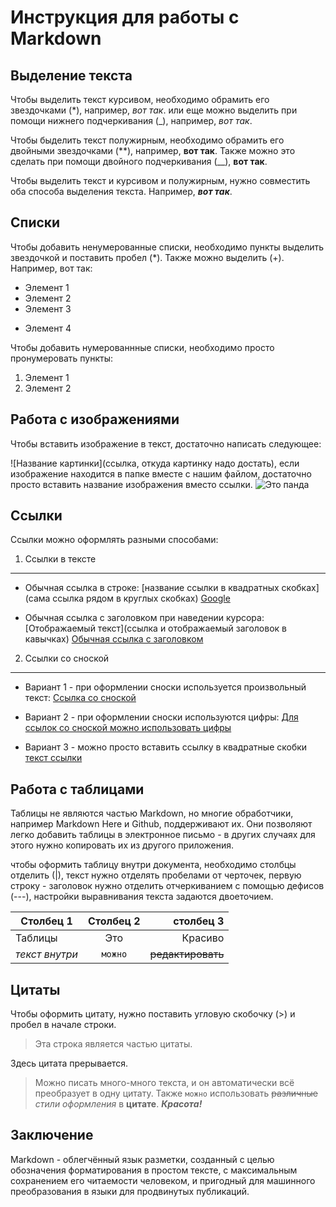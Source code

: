 # Инструкция для работы с  Markdown

## Выделение текста

Чтобы выделить текст курсивом, необходимо обрамить его звездочками (*), например, *вот так*. или еще можно выделить при помощи нижнего подчеркивания (_), например, _вот так_. 

Чтобы быделить текст полужирным, необходимо обрамить его двойными звездочками (**), например, **вот так**. Также можно это сделать при помощи двойного подчеркивания (__), __вот так__.

Чтобы выделить текст и курсивом и полужирным, нужно совместить оба способа выделения текста. Например, *__вот так__*.

## Списки

Чтобы добавить ненумерованные списки, необходимо пункты выделить звездочкой и поставить пробел (*). Также можно выделить (+). Например, вот так:
* Элемент 1
* Элемент 2
* Элемент 3
+ Элемент 4

Чтобы добавить нумерованнные списки, необходимо просто пронумеровать пункты:
1. Элемент 1
2. Элемент 2

## Работа с изображениями

Чтобы вставить изображение в текст, достаточно написать следующее:

![Название картинки](ссылка, откуда картинку надо достать), если изображение находится в папке вместе с нашим файлом, достаточно просто вставить название изображения вместо ссылки.
![Это панда](%D0%BF%D0%B0%D0%BD%D0%B4%D0%B0.jpg)

## Ссылки

Ссылки можно оформлять разными способами:

1. Ссылки в тексте
___
* Обычная ссылка в строке: [название ссылки в квадратных скобках](сама ссылка рядом в круглых скобках)
[Google](https://www.google.com)

* Обычная ссылка с заголовком при наведении курсора: [Отображаемый текст](ссылка и отображаемый заголовок в кавычках) 
[Обычная ссылка с заголовком](https://www.google.com "Сайт Google")

2. Ссылки со сноской
___

* Вариант 1 - при оформлении сноски используется произвольный текст:
[Ссылка со сноской][Произвольный регистронезависимый текст]

[произвольный регистронезависимый текст]: https://www.google.com

* Вариант 2 - при оформлении сноски используются цифры: [Для ссылок со сноской можно использовать цифры][1]

[1]: http://www.google.com

* Вариант 3 - можно просто вставить ссылку в квадратные скобки [текст ссылки]

[текст ссылки]: http://www.google.com

## Работа с таблицами

Таблицы не являются частью Markdown, но многие обработчики, например Markdown Here и Github, поддерживают их. Они позволяют легко добавить таблицы в электронное письмо - в других случаях для этого нужно копировать их из другого приложения.

чтобы оформить таблицу внутри документа, необходимо столбцы отделить (|), текст нужно отделять пробелами от черточек, первую строку - заголовок нужно отделить отчеркиванием с помощью дефисов (---), настройки выравнивания текста задаются двоеточием.

| Столбец 1 | Столбец 2 | столбец 3 |
| --------- | :---------: | ---------: |
| Таблицы | Это | Красиво |
| *текст внутри* | `можно` | ~~редактировать~~ |


## Цитаты

Чтобы оформить цитату, нужно поставить угловую скобочку (>) и пробел в начале строки.

> Эта строка является частью цитаты.

Здесь цитата прерывается.

> Можно писать много-много текста, и он автоматически всё преобразует в одну цитату. Также `можно` использовать ~~различные~~ *стили оформления* в **цитате**. *__Красота!__*

## Заключение

Markdown -  облегчённый язык разметки, созданный с целью обозначения форматирования в простом тексте, с максимальным сохранением его читаемости человеком, и пригодный для машинного преобразования в языки для продвинутых публикаций.

